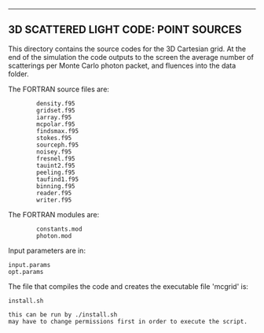 --------------------------------------
3D SCATTERED LIGHT CODE: POINT SOURCES
--------------------------------------

This directory contains the source codes for the 3D Cartesian grid.
At the end of the simulation the code outputs to the screen the average number of scatterings 
per Monte Carlo photon packet, and fluences into the data folder.

The FORTRAN source files are:

            density.f95 
            gridset.f95 
            iarray.f95 
            mcpolar.f95 
            findsmax.f95 
            stokes.f95 
            sourceph.f95 
            noisey.f95 
            fresnel.f95 
            tauint2.f95 
            peeling.f95 
            taufind1.f95 
            binning.f95 
            reader.f95 
            writer.f95

The FORTRAN modules are:

            constants.mod 
            photon.mod 

Input parameters are in:

	input.params
	opt.params

The file that compiles the code and creates the executable file 'mcgrid' is:

	install.sh
	
	this can be run by ./install.sh
	may have to change permissions first in order to execute the script.


